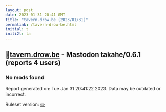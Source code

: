 ```yaml
---
layout: post
date: 2023-01-31 20:41 GMT
title: "tavern.drow.be (2023/01/31)"
permalink: /tavern-drow-be.html
initial: t
initi2l: ta
---
```


## 🐘[tavern.drow.be](https://tavern.drow.be) - Mastodon takahe/0.6.1 (reports 4 users)

### No mods found

Report generated on: Tue Jan 31 20:41:22 2023. Data may be outdated or incorrect.

Ruleset version: [✏️](/version-pencil)
